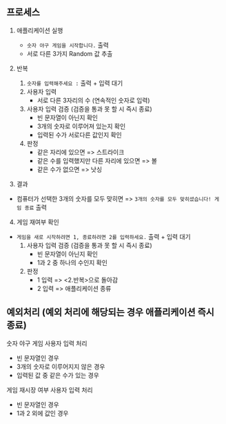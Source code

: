 ## 프로세스

1. 애플리케이션 실행

   - `숫자 야구 게임을 시작합니다.` 출력
   - 서로 다른 3가지 Random 값 추출

2. 반복

   1. `숫자를 입력해주세요 :` 출력 + 입력 대기
   2. 사용자 입력
      - 서로 다른 3자리의 수 (연속적인 숫자로 입력)
   3. 사용자 입력 검증 (검증을 통과 못 할 시 즉시 종료)
      - 빈 문자열이 아닌지 확인
      - 3개의 숫자로 이루어져 있는지 확인
      - 입력된 수가 서로다른 값인지 확인
   4. 판정
      - 같은 자리에 있으면 => 스트라이크
      - 같은 수를 입력했지만 다른 자리에 있으면 => 볼
      - 같은 수가 없으면 => 낫싱

3. 결과

- 컴퓨터가 선택한 3개의 숫자를 모두 맞히면 => `3개의 숫자를 모두 맞히셨습니다! 게임 종료` 출력

4. 게임 재여부 확인

- `게임을 새로 시작하려면 1, 종료하려면 2를 입력하세요.` 출력 + 입력 대기
  1. 사용자 입력 검증 (검증을 통과 못 할 시 즉시 종료)
     - 빈 문자열이 아닌지 확인
     - 1과 2 중 하나의 수인지 확인
  2. 판정
     - 1 입력 => <2.반복>으로 돌아감
     - 2 입력 => 애플리케이션 종류

## 예외처리 (예외 처리에 해당되는 경우 애플리케이션 즉시 종료)

숫자 야구 게임 사용자 입력 처리

- 빈 문자열인 경우
- 3개의 숫자로 이루어지지 않은 경우
- 입력된 값 중 같은 수가 있는 경우

게임 재시장 여부 사용자 입력 처리

- 빈 문자열인 경우
- 1과 2 외에 값인 경우
